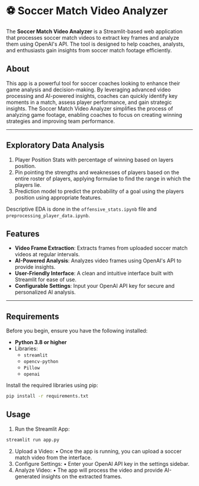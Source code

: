 # ⚽ Soccer Match Video Analyzer

The **Soccer Match Video Analyzer** is a Streamlit-based web application that processes soccer match videos to extract key frames and analyze them using OpenAI's API. The tool is designed to help coaches, analysts, and enthusiasts gain insights from soccer match footage efficiently.

## About

This app is a powerful tool for soccer coaches looking to enhance their game analysis and decision-making. By leveraging advanced video processing and AI-powered insights, coaches can quickly identify key moments in a match, assess player performance, and gain strategic insights. The Soccer Match Video Analyzer simplifies the process of analyzing game footage, enabling coaches to focus on creating winning strategies and improving team performance.

---

## Exploratory Data Analysis

1. Player Position Stats with percentage of winning based on layers position.
2. Pin pointing the strengths and weaknesses of players based on the entire roster of players, applying formulae to find the range in which the players lie.
3. Prediction model to predict the probability of a goal using the players position using appropriate features.

Descriptive EDA is done in the `offensive_stats.ipynb` file and `preprocessing_player_data.ipynb`. 

## Features

- **Video Frame Extraction**: Extracts frames from uploaded soccer match videos at regular intervals.
- **AI-Powered Analysis**: Analyzes video frames using OpenAI's API to provide insights.
- **User-Friendly Interface**: A clean and intuitive interface built with Streamlit for ease of use.
- **Configurable Settings**: Input your OpenAI API key for secure and personalized AI analysis.

---

## Requirements

Before you begin, ensure you have the following installed:

- **Python 3.8 or higher**
- Libraries:
  - `streamlit`
  - `opencv-python`
  - `Pillow`
  - `openai`

Install the required libraries using pip:
```bash
pip install -r requirements.txt
```

## Usage

1.	Run the Streamlit App:
 ```bash
streamlit run app.py
```

2.	Upload a Video:
	•	Once the app is running, you can upload a soccer match video from the interface.
3.	Configure Settings:
	•	Enter your OpenAI API key in the settings sidebar.
4.	Analyze Video:
	•	The app will process the video and provide AI-generated insights on the extracted frames.




